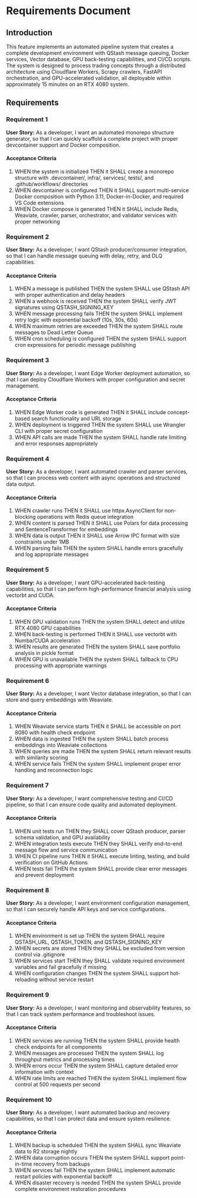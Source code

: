 # Requirements Document

## Introduction

This feature implements an automated pipeline system that creates a complete development environment with QStash message queuing, Docker services, Vector database, GPU back-testing capabilities, and CI/CD scripts. The system is designed to process trading concepts through a distributed architecture using Cloudflare Workers, Scrapy crawlers, FastAPI orchestration, and GPU-accelerated validation, all deployable within approximately 15 minutes on an RTX 4080 system.

## Requirements

### Requirement 1

**User Story:** As a developer, I want an automated monorepo structure generator, so that I can quickly scaffold a complete project with proper devcontainer support and Docker composition.

#### Acceptance Criteria

1. WHEN the system is initialized THEN it SHALL create a monorepo structure with .devcontainer/, infra/, services/, tests/, and .github/workflows/ directories
2. WHEN devcontainer is configured THEN it SHALL support multi-service Docker composition with Python 3.11, Docker-in-Docker, and required VS Code extensions
3. WHEN Docker compose is generated THEN it SHALL include Redis, Weaviate, crawler, parser, orchestrator, and validator services with proper networking

### Requirement 2

**User Story:** As a developer, I want QStash producer/consumer integration, so that I can handle message queuing with delay, retry, and DLQ capabilities.

#### Acceptance Criteria

1. WHEN a message is published THEN the system SHALL use QStash API with proper authentication and delay headers
2. WHEN a webhook is received THEN the system SHALL verify JWT signatures using QSTASH_SIGNING_KEY
3. WHEN message processing fails THEN the system SHALL implement retry logic with exponential backoff (10s, 30s, 60s)
4. WHEN maximum retries are exceeded THEN the system SHALL route messages to Dead Letter Queue
5. WHEN cron scheduling is configured THEN the system SHALL support cron expressions for periodic message publishing

### Requirement 3

**User Story:** As a developer, I want Edge Worker deployment automation, so that I can deploy Cloudflare Workers with proper configuration and secret management.

#### Acceptance Criteria

1. WHEN Edge Worker code is generated THEN it SHALL include concept-based search functionality and URL storage
2. WHEN deployment is triggered THEN the system SHALL use Wrangler CLI with proper secret configuration
3. WHEN API calls are made THEN the system SHALL handle rate limiting and error responses appropriately

### Requirement 4

**User Story:** As a developer, I want automated crawler and parser services, so that I can process web content with async operations and structured data output.

#### Acceptance Criteria

1. WHEN crawler runs THEN it SHALL use httpx.AsyncClient for non-blocking operations with Redis queue integration
2. WHEN content is parsed THEN it SHALL use Polars for data processing and SentenceTransformer for embeddings
3. WHEN data is output THEN it SHALL use Arrow IPC format with size constraints under 1MB
4. WHEN parsing fails THEN the system SHALL handle errors gracefully and log appropriate messages

### Requirement 5

**User Story:** As a developer, I want GPU-accelerated back-testing capabilities, so that I can perform high-performance financial analysis using vectorbt and CUDA.

#### Acceptance Criteria

1. WHEN GPU validation runs THEN the system SHALL detect and utilize RTX 4080 GPU capabilities
2. WHEN back-testing is performed THEN it SHALL use vectorbt with Numba/CUDA acceleration
3. WHEN results are generated THEN the system SHALL save portfolio analysis in pickle format
4. WHEN GPU is unavailable THEN the system SHALL fallback to CPU processing with appropriate warnings

### Requirement 6

**User Story:** As a developer, I want Vector database integration, so that I can store and query embeddings with Weaviate.

#### Acceptance Criteria

1. WHEN Weaviate service starts THEN it SHALL be accessible on port 8080 with health check endpoint
2. WHEN data is ingested THEN the system SHALL batch process embeddings into Weaviate collections
3. WHEN queries are made THEN the system SHALL return relevant results with similarity scoring
4. WHEN service fails THEN the system SHALL implement proper error handling and reconnection logic

### Requirement 7

**User Story:** As a developer, I want comprehensive testing and CI/CD pipeline, so that I can ensure code quality and automated deployment.

#### Acceptance Criteria

1. WHEN unit tests run THEN they SHALL cover QStash producer, parser schema validation, and GPU availability
2. WHEN integration tests execute THEN they SHALL verify end-to-end message flow and service communication
3. WHEN CI pipeline runs THEN it SHALL execute linting, testing, and build verification on GitHub Actions
4. WHEN tests fail THEN the system SHALL provide clear error messages and prevent deployment

### Requirement 8

**User Story:** As a developer, I want environment configuration management, so that I can securely handle API keys and service configurations.

#### Acceptance Criteria

1. WHEN environment is set up THEN the system SHALL require QSTASH_URL, QSTASH_TOKEN, and QSTASH_SIGNING_KEY
2. WHEN secrets are stored THEN they SHALL be excluded from version control via .gitignore
3. WHEN services start THEN they SHALL validate required environment variables and fail gracefully if missing
4. WHEN configuration changes THEN the system SHALL support hot-reloading without service restart

### Requirement 9

**User Story:** As a developer, I want monitoring and observability features, so that I can track system performance and troubleshoot issues.

#### Acceptance Criteria

1. WHEN services are running THEN the system SHALL provide health check endpoints for all components
2. WHEN messages are processed THEN the system SHALL log throughput metrics and processing times
3. WHEN errors occur THEN the system SHALL capture detailed error information with context
4. WHEN rate limits are reached THEN the system SHALL implement flow control at 500 requests per second

### Requirement 10

**User Story:** As a developer, I want automated backup and recovery capabilities, so that I can protect data and ensure system resilience.

#### Acceptance Criteria

1. WHEN backup is scheduled THEN the system SHALL sync Weaviate data to R2 storage nightly
2. WHEN data corruption occurs THEN the system SHALL support point-in-time recovery from backups
3. WHEN services fail THEN the system SHALL implement automatic restart policies with exponential backoff
4. WHEN disaster recovery is needed THEN the system SHALL provide complete environment restoration procedures